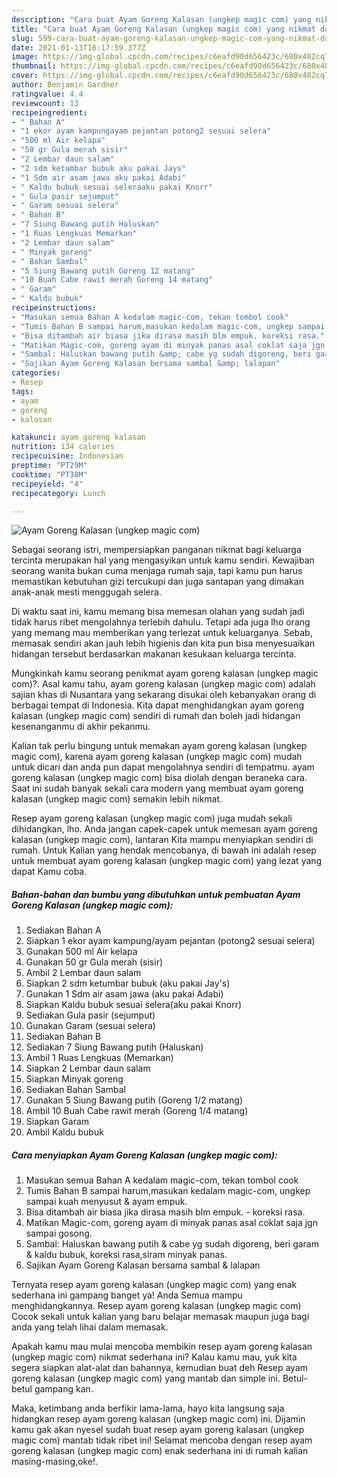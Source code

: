 ```yaml
---
description: "Cara buat Ayam Goreng Kalasan (ungkep magic com) yang nikmat dan Mudah Dibuat"
title: "Cara buat Ayam Goreng Kalasan (ungkep magic com) yang nikmat dan Mudah Dibuat"
slug: 599-cara-buat-ayam-goreng-kalasan-ungkep-magic-com-yang-nikmat-dan-mudah-dibuat
date: 2021-01-13T16:17:59.377Z
image: https://img-global.cpcdn.com/recipes/c6eafd90d656423c/680x482cq70/ayam-goreng-kalasan-ungkep-magic-com-foto-resep-utama.jpg
thumbnail: https://img-global.cpcdn.com/recipes/c6eafd90d656423c/680x482cq70/ayam-goreng-kalasan-ungkep-magic-com-foto-resep-utama.jpg
cover: https://img-global.cpcdn.com/recipes/c6eafd90d656423c/680x482cq70/ayam-goreng-kalasan-ungkep-magic-com-foto-resep-utama.jpg
author: Benjamin Gardner
ratingvalue: 4.4
reviewcount: 13
recipeingredient:
- " Bahan A"
- "1 ekor ayam kampungayam pejantan potong2 sesuai selera"
- "500 ml Air kelapa"
- "50 gr Gula merah sisir"
- "2 Lembar daun salam"
- "2 sdm ketumbar bubuk aku pakai Jays"
- "1 Sdm air asam jawa aku pakai Adabi"
- " Kaldu bubuk sesuai seleraaku pakai Knorr"
- " Gula pasir sejumput"
- " Garam sesuai selera"
- " Bahan B"
- "7 Siung Bawang putih Haluskan"
- "1 Ruas Lengkuas Memarkan"
- "2 Lembar daun salam"
- " Minyak goreng"
- " Bahan Sambal"
- "5 Siung Bawang putih Goreng 12 matang"
- "10 Buah Cabe rawit merah Goreng 14 matang"
- " Garam"
- " Kaldu bubuk"
recipeinstructions:
- "Masukan semua Bahan A kedalam magic-com, tekan tombol cook"
- "Tumis Bahan B sampai harum,masukan kedalam magic-com, ungkep sampai kuah menyusut &amp; ayam empuk."
- "Bisa ditambah air biasa jika dirasa masih blm empuk. koreksi rasa."
- "Matikan Magic-com, goreng ayam di minyak panas asal coklat saja jgn sampai gosong."
- "Sambal: Haluskan bawang putih &amp; cabe yg sudah digoreng, beri garam &amp; kaldu bubuk, koreksi rasa,siram minyak panas."
- "Sajikan Ayam Goreng Kalasan bersama sambal &amp; lalapan"
categories:
- Resep
tags:
- ayam
- goreng
- kalasan

katakunci: ayam goreng kalasan 
nutrition: 134 calories
recipecuisine: Indonesian
preptime: "PT29M"
cooktime: "PT38M"
recipeyield: "4"
recipecategory: Lunch

---
```



![Ayam Goreng Kalasan (ungkep magic com)](https://img-global.cpcdn.com/recipes/c6eafd90d656423c/680x482cq70/ayam-goreng-kalasan-ungkep-magic-com-foto-resep-utama.jpg)

Sebagai seorang istri, mempersiapkan panganan nikmat bagi keluarga tercinta merupakan hal yang mengasyikan untuk kamu sendiri. Kewajiban seorang  wanita bukan cuma menjaga rumah saja, tapi kamu pun harus memastikan kebutuhan gizi tercukupi dan juga santapan yang dimakan anak-anak mesti menggugah selera.

Di waktu  saat ini, kamu memang bisa memesan olahan yang sudah jadi tidak harus ribet mengolahnya terlebih dahulu. Tetapi ada juga lho orang yang memang mau memberikan yang terlezat untuk keluarganya. Sebab, memasak sendiri akan jauh lebih higienis dan kita pun bisa menyesuaikan hidangan tersebut berdasarkan makanan kesukaan keluarga tercinta. 



Mungkinkah kamu seorang penikmat ayam goreng kalasan (ungkep magic com)?. Asal kamu tahu, ayam goreng kalasan (ungkep magic com) adalah sajian khas di Nusantara yang sekarang disukai oleh kebanyakan orang di berbagai tempat di Indonesia. Kita dapat menghidangkan ayam goreng kalasan (ungkep magic com) sendiri di rumah dan boleh jadi hidangan kesenanganmu di akhir pekanmu.

Kalian tak perlu bingung untuk memakan ayam goreng kalasan (ungkep magic com), karena ayam goreng kalasan (ungkep magic com) mudah untuk dicari dan anda pun dapat mengolahnya sendiri di tempatmu. ayam goreng kalasan (ungkep magic com) bisa diolah dengan beraneka cara. Saat ini sudah banyak sekali cara modern yang membuat ayam goreng kalasan (ungkep magic com) semakin lebih nikmat.

Resep ayam goreng kalasan (ungkep magic com) juga mudah sekali dihidangkan, lho. Anda jangan capek-capek untuk memesan ayam goreng kalasan (ungkep magic com), lantaran Kita mampu menyiapkan sendiri di rumah. Untuk Kalian yang hendak mencobanya, di bawah ini adalah resep untuk membuat ayam goreng kalasan (ungkep magic com) yang lezat yang dapat Kamu coba.

<!--inarticleads1-->

##### Bahan-bahan dan bumbu yang dibutuhkan untuk pembuatan Ayam Goreng Kalasan (ungkep magic com):

1. Sediakan  Bahan A
1. Siapkan 1 ekor ayam kampung/ayam pejantan (potong2 sesuai selera)
1. Gunakan 500 ml Air kelapa
1. Gunakan 50 gr Gula merah (sisir)
1. Ambil 2 Lembar daun salam
1. Siapkan 2 sdm ketumbar bubuk (aku pakai Jay&#39;s)
1. Gunakan 1 Sdm air asam jawa (aku pakai Adabi)
1. Siapkan  Kaldu bubuk sesuai selera(aku pakai Knorr)
1. Sediakan  Gula pasir (sejumput)
1. Gunakan  Garam (sesuai selera)
1. Sediakan  Bahan B
1. Sediakan 7 Siung Bawang putih (Haluskan)
1. Ambil 1 Ruas Lengkuas (Memarkan)
1. Siapkan 2 Lembar daun salam
1. Siapkan  Minyak goreng
1. Sediakan  Bahan Sambal
1. Gunakan 5 Siung Bawang putih (Goreng 1/2 matang)
1. Ambil 10 Buah Cabe rawit merah (Goreng 1/4 matang)
1. Siapkan  Garam
1. Ambil  Kaldu bubuk




<!--inarticleads2-->

##### Cara menyiapkan Ayam Goreng Kalasan (ungkep magic com):

1. Masukan semua Bahan A kedalam magic-com, tekan tombol cook
1. Tumis Bahan B sampai harum,masukan kedalam magic-com, ungkep sampai kuah menyusut &amp; ayam empuk.
1. Bisa ditambah air biasa jika dirasa masih blm empuk. - koreksi rasa.
1. Matikan Magic-com, goreng ayam di minyak panas asal coklat saja jgn sampai gosong.
1. Sambal: Haluskan bawang putih &amp; cabe yg sudah digoreng, beri garam &amp; kaldu bubuk, koreksi rasa,siram minyak panas.
1. Sajikan Ayam Goreng Kalasan bersama sambal &amp; lalapan




Ternyata resep ayam goreng kalasan (ungkep magic com) yang enak sederhana ini gampang banget ya! Anda Semua mampu menghidangkannya. Resep ayam goreng kalasan (ungkep magic com) Cocok sekali untuk kalian yang baru belajar memasak maupun juga bagi anda yang telah lihai dalam memasak.

Apakah kamu mau mulai mencoba membikin resep ayam goreng kalasan (ungkep magic com) nikmat sederhana ini? Kalau kamu mau, yuk kita segera siapkan alat-alat dan bahannya, kemudian buat deh Resep ayam goreng kalasan (ungkep magic com) yang mantab dan simple ini. Betul-betul gampang kan. 

Maka, ketimbang anda berfikir lama-lama, hayo kita langsung saja hidangkan resep ayam goreng kalasan (ungkep magic com) ini. Dijamin kamu gak akan nyesel sudah buat resep ayam goreng kalasan (ungkep magic com) mantab tidak ribet ini! Selamat mencoba dengan resep ayam goreng kalasan (ungkep magic com) enak sederhana ini di rumah kalian masing-masing,oke!.

